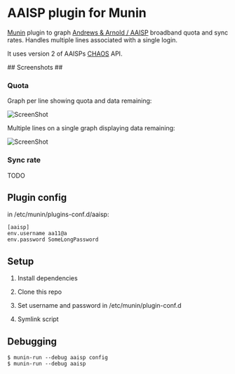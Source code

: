 # AAISP plugin for Munin #

[Munin](http://munin-monitoring.org/) plugin to graph [Andrews & Arnold / AAISP](http://aa.net.uk) broadband quota and sync rates. Handles multiple lines associated with a single login.

It uses version 2 of AAISPs [CHAOS](https://support.aa.net.uk/CHAOS) API.

## Screenshots ##

### Quota ###

Graph per line showing quota and data remaining:

![ScreenShot](https://raw.github.com/natm/munin-plugins-aaisp/master/docs/quota_multiple_lines_single.png)

Multiple lines on a single graph displaying data remaining:

![ScreenShot](https://raw.github.com/natm/munin-plugins-aaisp/master/docs/quota_multiple_lines_combined.png)

### Sync rate ###

TODO

## Plugin config ##

in /etc/munin/plugins-conf.d/aaisp:

```
[aaisp]
env.username aa11@a
env.password SomeLongPassword
```

## Setup ##

1. Install dependencies

2. Clone this repo

3. Set username and password in /etc/munin/plugin-conf.d

4. Symlink script

## Debugging ##

```
$ munin-run --debug aaisp config
$ munin-run --debug aaisp
```
